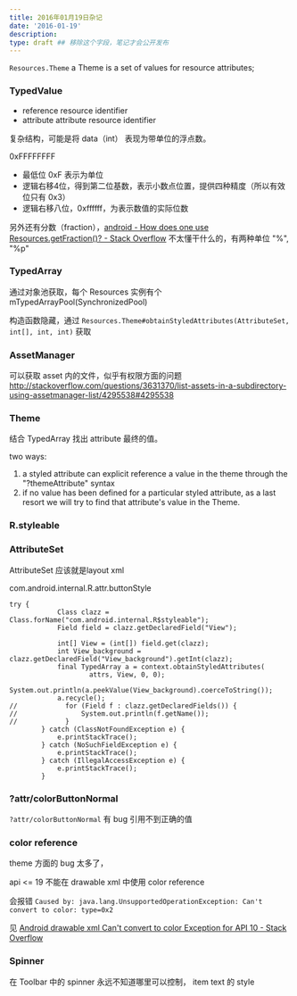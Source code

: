 ```yaml
---
title: 2016年01月19日杂记
date: '2016-01-19'
description:
type: draft ## 移除这个字段，笔记才会公开发布
---
```


`Resources.Theme` a Theme is a set of values for resource attributes;


### TypedValue


- reference  resource identifier
- attribute  attribute resource identifier


复杂结构，可能是将 data（int） 表现为带单位的浮点数。

0xFFFFFFFF

- 最低位 0xF 表示为单位
- 逻辑右移4位，得到第二位基数，表示小数点位置，提供四种精度（所以有效位只有 0x3）
- 逻辑右移八位，0xffffff，为表示数值的实际位数

另外还有分数（fraction），[android - How does one use Resources.getFraction()? - Stack Overflow](http://stackoverflow.com/questions/11734470/how-does-one-use-resources-getfraction) 不太懂干什么的，有两种单位 "%", "%p"


### TypedArray

通过对象池获取，每个 Resources 实例有个 mTypedArrayPool(SynchronizedPool)


构造函数隐藏，通过 `Resources.Theme#obtainStyledAttributes(AttributeSet, int[], int, int)` 获取

### AssetManager

可以获取 asset 内的文件，似乎有权限方面的问题 http://stackoverflow.com/questions/3631370/list-assets-in-a-subdirectory-using-assetmanager-list/4295538#4295538

### Theme

结合 TypedArray 找出 attribute 最终的值。

two ways:

1.  a styled attribute can explicit reference a value in the theme through the "?themeAttribute" syntax
2.  if no value has been defined for a particular styled attribute, as a last resort we will try to find that attribute's value in the Theme.


### R.styleable


### AttributeSet

AttributeSet 应该就是layout xml


com.android.internal.R.attr.buttonStyle


```
try {
            Class clazz = Class.forName("com.android.internal.R$styleable");
            Field field = clazz.getDeclaredField("View");

            int[] View = (int[]) field.get(clazz);
            int View_background = clazz.getDeclaredField("View_background").getInt(clazz);
            final TypedArray a = context.obtainStyledAttributes(
                    attrs, View, 0, 0);
            System.out.println(a.peekValue(View_background).coerceToString());
            a.recycle();
//            for (Field f : clazz.getDeclaredFields()) {
//                System.out.println(f.getName());
//            }
        } catch (ClassNotFoundException e) {
            e.printStackTrace();
        } catch (NoSuchFieldException e) {
            e.printStackTrace();
        } catch (IllegalAccessException e) {
            e.printStackTrace();
        }
```


### ?attr/colorButtonNormal

`?attr/colorButtonNormal` 有 bug 引用不到正确的值




### color reference

theme 方面的 bug 太多了，

api <= 19 不能在 drawable xml 中使用 color reference

会报错 `Caused by: java.lang.UnsupportedOperationException: Can't convert to color: type=0x2`

见 [Android drawable xml Can't convert to color Exception for API 10 - Stack Overflow](http://stackoverflow.com/questions/26956846/android-drawable-xml-cant-convert-to-color-exception-for-api-10)


### Spinner

在 Toolbar 中的 spinner 永远不知道哪里可以控制， item text 的 style
